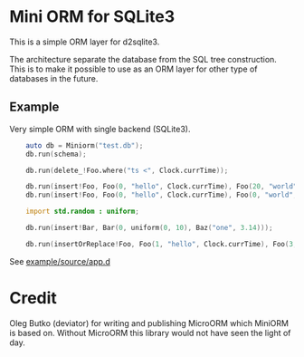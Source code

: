 # Mini ORM for SQLite3

This is a simple ORM layer for d2sqlite3.

The architecture separate the database from the SQL tree construction. This is
to make it possible to use as an ORM layer for other type of databases in the
future.

## Example

Very simple ORM with single backend (SQLite3).

```d
    auto db = Miniorm("test.db");
    db.run(schema);

    db.run(delete_!Foo.where("ts <", Clock.currTime));

    db.run(insert!Foo, Foo(0, "hello", Clock.currTime), Foo(20, "world", Clock.currTime));
    db.run(insert!Foo, Foo(0, "hello", Clock.currTime), Foo(0, "world", Clock.currTime));

    import std.random : uniform;

    db.run(insert!Bar, Bar(0, uniform(0, 10), Baz("one", 3.14)));

    db.run(insertOrReplace!Foo, Foo(1, "hello", Clock.currTime), Foo(3, "world", Clock.currTime));
```

See [example/source/app.d](example/source/app.d)

# Credit

Oleg Butko (deviator) for writing and publishing MicroORM which MiniORM is
based on. Without MicroORM this library would not have seen the light of day.
